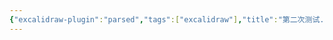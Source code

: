 ```yaml
---
{"excalidraw-plugin":"parsed","tags":["excalidraw"],"title":"第二次测试.excalidraw","dg-publish":true,"dg-path":"Excalidraw/第二次测试.excalidraw","dgPassFrontmatter":true,"noteIcon":2,"permalink":"/Excalidraw/第二次测试/"}
---
```

<style> .container {font-family: sans-serif; text-align: center;} .button-wrapper button {z-index: 1;height: 40px; width: 100px; margin: 10px;padding: 5px;} .excalidraw .App-menu_top .buttonList { display: flex;} .excalidraw-wrapper {
  width: 100vw; /* 视口宽度 */
  height: 100vh; /* 视口高度 */
  margin: 0;
  position: fixed; /* 使之固定，覆盖整个屏幕 */
  top: 0;
  left: 0;
  z-index: 9999; /* 设置一个很高的z-index值确保它显示在最上层 */
} :root[dir="ltr"] .excalidraw .layer-ui__wrapper .zen-mode-transition.App-menu_bottom--transition-left {transform: none;} </style><script src="https://cdn.jsdelivr.net/npm/react@17/umd/react.production.min.js"></script><script src="https://cdn.jsdelivr.net/npm/react-dom@17/umd/react-dom.production.min.js"></script><script type="text/javascript" src="https://cdn.jsdelivr.net/npm/@excalidraw/excalidraw@0/dist/excalidraw.production.min.js"></script><div id="第二次测试excalidraw.md"></div><script>(function(){const InitialData={"type":"excalidraw","version":2,"source":"https://github.com/zsviczian/obsidian-excalidraw-plugin/releases/tag/2.0.20","elements":[{"type":"rectangle","version":37,"versionNonce":1866524560,"isDeleted":false,"id":"Lz5UbsW1pcB3ecLE_Rapx","fillStyle":"solid","strokeWidth":2,"strokeStyle":"solid","roughness":1,"opacity":100,"angle":0,"x":-124.0416259765625,"y":-202.52603149414062,"strokeColor":"#1e1e1e","backgroundColor":"transparent","width":263.33331298828125,"height":178,"seed":1523543952,"groupIds":[],"frameId":null,"roundness":{"type":3},"boundElements":[],"updated":1707576841442,"link":null,"locked":false},{"type":"text","version":5,"versionNonce":508299664,"isDeleted":false,"id":"siNadUh0","fillStyle":"solid","strokeWidth":2,"strokeStyle":"solid","roughness":1,"opacity":100,"angle":0,"x":5.625,"y":-147.859375,"strokeColor":"#1e1e1e","backgroundColor":"transparent","width":42.71995544433594,"height":25,"seed":1468759408,"groupIds":[],"frameId":null,"roundness":null,"boundElements":[],"updated":1707576843214,"link":null,"locked":false,"fontSize":20,"fontFamily":1,"text":"ggzx","rawText":"ggzx","textAlign":"left","verticalAlign":"top","containerId":null,"originalText":"ggzx","lineHeight":1.25,"baseline":17},{"id":"hGTnuNEwyIA3kMGdEAZPn","type":"image","x":203.89152781321002,"y":-261.0664708664631,"width":826.1901361672985,"height":413.09506808364927,"angle":0,"strokeColor":"transparent","backgroundColor":"transparent","fillStyle":"solid","strokeWidth":2,"strokeStyle":"solid","roughness":1,"opacity":100,"groupIds":[],"frameId":null,"roundness":null,"seed":751937493,"version":88,"versionNonce":1087295701,"isDeleted":false,"boundElements":null,"updated":1707584026612,"link":null,"locked":false,"status":"pending","fileId":"61418a47dc22d5b44c88c813063dcaee19f0d136","scale":[1,1]},{"id":"zRKwigmI","type":"text","x":137.23953777477652,"y":-212.8681007000257,"width":10,"height":25,"angle":0,"strokeColor":"#1e1e1e","backgroundColor":"transparent","fillStyle":"solid","strokeWidth":2,"strokeStyle":"solid","roughness":1,"opacity":100,"groupIds":[],"frameId":null,"roundness":null,"seed":612371093,"version":26,"versionNonce":418856565,"isDeleted":true,"boundElements":null,"updated":1707584018213,"link":"https://s2.loli.net/2024/02/08/XLwMlhxoA87z3Jt.png","locked":false,"text":"","rawText":"","fontSize":20,"fontFamily":1,"textAlign":"left","verticalAlign":"top","baseline":17,"containerId":null,"originalText":"","lineHeight":1.25}],"appState":{"theme":"light","viewBackgroundColor":"#ffffff","currentItemStrokeColor":"#1e1e1e","currentItemBackgroundColor":"transparent","currentItemFillStyle":"solid","currentItemStrokeWidth":2,"currentItemStrokeStyle":"solid","currentItemRoughness":1,"currentItemOpacity":100,"currentItemFontFamily":1,"currentItemFontSize":20,"currentItemTextAlign":"left","currentItemStartArrowhead":null,"currentItemEndArrowhead":"arrow","scrollX":52.155401525499514,"scrollY":492.2934389607884,"zoom":{"value":0.7407495843984195},"currentItemRoundness":"round","gridSize":null,"gridColor":{"Bold":"#C9C9C9FF","Regular":"#EDEDEDFF"},"currentStrokeOptions":null,"previousGridSize":null,"frameRendering":{"enabled":true,"clip":true,"name":true,"outline":true}},"files":{}};InitialData.scrollToContent=true;App=()=>{const e=React.useRef(null),t=React.useRef(null),[n,i]=React.useState({width:void 0,height:void 0});return React.useEffect(()=>{i({width:t.current.getBoundingClientRect().width,height:t.current.getBoundingClientRect().height});const e=()=>{i({width:t.current.getBoundingClientRect().width,height:t.current.getBoundingClientRect().height})};return window.addEventListener("resize",e),()=>window.removeEventListener("resize",e)},[t]),React.createElement(React.Fragment,null,React.createElement("div",{className:"excalidraw-wrapper",ref:t},React.createElement(ExcalidrawLib.Excalidraw,{ref:e,width:n.width,height:n.height,initialData:InitialData,viewModeEnabled:!0,zenModeEnabled:!0,gridModeEnabled:!1})))},excalidrawWrapper=document.getElementById("第二次测试excalidraw.md");ReactDOM.render(React.createElement(App),excalidrawWrapper);})();</script>